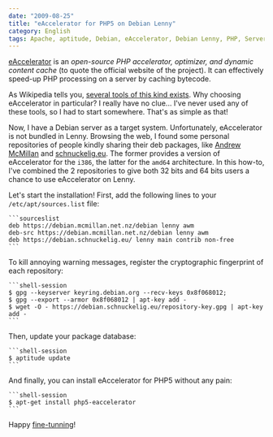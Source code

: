 ```yaml
---
date: "2009-08-25"
title: "eAccelerator for PHP5 on Debian Lenny"
category: English
tags: Apache, aptitude, Debian, eAccelerator, Debian Lenny, PHP, Server
---
```


[eAccelerator](https://eaccelerator.net) is an _open-source PHP accelerator,
optimizer, and dynamic content cache_ (to quote the official website of the
project). It can effectively speed-up PHP processing on a server by caching
bytecode.

As Wikipedia tells you,
[several tools of this kind exists](https://wikipedia.org/wiki/List_of_PHP_accelerators).
Why choosing eAccelerator in particular? I really have no clue... I've never
used any of these tools, so I had to start somewhere. That's as simple as that!

Now, I have a Debian server as a target system. Unfortunately, eAccelerator is
not bundled in Lenny. Browsing the web, I found some personal repositories of
people kindly sharing their deb packages, like
[Andrew McMillan](https://andrew.mcmillan.net.nz/node/70) and
[schnuckelig.eu](https://www.schnuckelig.eu/blog/debian-lenny-eaccelerator-packages-amd64-20090527).
The former provides a version of eAccelerator for the `i386`, the latter for the
`amd64` architecture. In this how-to, I've combined the 2 repositories to give
both 32 bits and 64 bits users a chance to use eAccelerator on Lenny.

Let's start the installation! First, add the following lines to your
`/etc/apt/sources.list` file:

    ```sourceslist
    deb https://debian.mcmillan.net.nz/debian lenny awm
    deb-src https://debian.mcmillan.net.nz/debian lenny awm
    deb https://debian.schnuckelig.eu/ lenny main contrib non-free
    ```

To kill annoying warning messages, register the cryptographic fingerprint of
each repository:

    ```shell-session
    $ gpg --keyserver keyring.debian.org --recv-keys 0x8f068012;
    $ gpg --export --armor 0x8f068012 | apt-key add -
    $ wget -O - https://debian.schnuckelig.eu/repository-key.gpg | apt-key add -
    ```

Then, update your package database:

    ```shell-session
    $ aptitude update
    ```

And finally, you can install eAccelerator for PHP5 without any pain:

    ```shell-session
    $ apt-get install php5-eaccelerator
    ```

Happy [fine-tunning](https://eaccelerator.net/wiki/Settings)!
